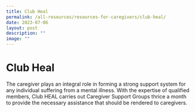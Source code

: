 ```yaml
---
title: Club Heal
permalink: /all-resources/resources-for-caregivers/club-heal/
date: 2023-07-06
layout: post
description: ""
image: ""
---
```

# Club Heal
The caregiver plays an integral role in forming a strong support system for any individual suffering from a mental illness. With the expertise of qualified members, Club HEAL carries out Caregiver Support Groups thrice a month to provide the necessary assistance that should be rendered to caregivers.